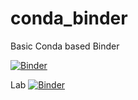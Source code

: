 # conda_binder
Basic Conda based Binder

[![Binder](https://mybinder.org/badge_logo.svg)](https://mybinder.org/v2/gh/JacobLay/r_with_python_2022/py39_r40_shiny?urlpath=shiny)

Lab
[![Binder](https://mybinder.org/badge_logo.svg)](https://mybinder.org/v2/gh/JacobLay/r_with_python_2022/py39_r40_shiny?urlpath=lab)
